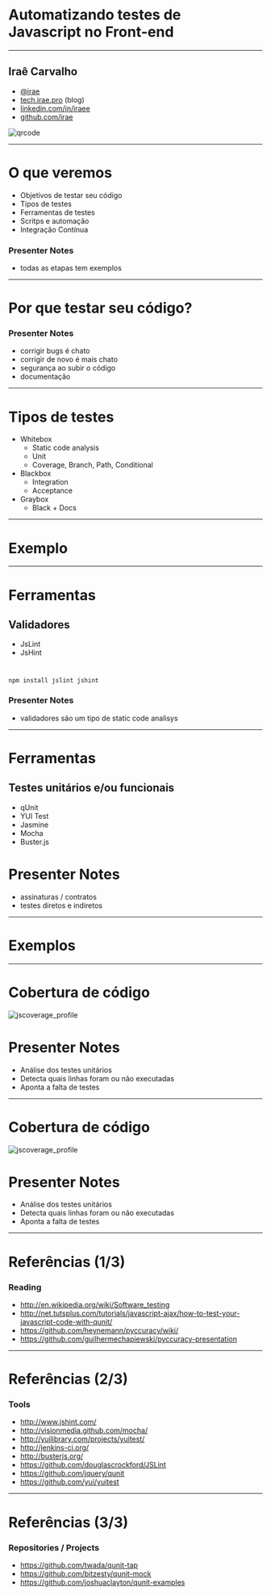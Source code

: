 
# Automatizando testes de <nobr>Javascript no Front-end</nobr>

-------------------------------------

## Iraê Carvalho

* [@irae](http://twitter.com/irae)
* [tech.irae.pro](http://tech.irae.pro/) (blog)
* [linkedin.com/in/iraee](http://www.linkedin.com/in/iraee)
* [github.com/irae](https://github.com/irae)

![qrcode](slides_img/irae.qr.png)

-------------------------------------

# O que veremos

* Objetivos de testar seu código
* Tipos de testes
* Ferramentas de testes
* Scritps e automação
* Integração Contínua

### Presenter Notes
* todas as etapas tem exemplos

-------------------------------------

# Por que testar seu código?

### Presenter Notes

* corrigir bugs é chato
* corrigir de novo é mais chato
* segurança ao subir o código
* documentação

-------------------------------------

# Tipos de testes

* Whitebox
    * Static code analysis
    * Unit
    * Coverage, Branch, Path, Conditional
* Blackbox
    * Integration
    * Acceptance
* Graybox
    * Black + Docs

-------------------------------------

# Exemplo

-------------------------------------

# Ferramentas

## Validadores

* JsLint
* JsHint

#
    npm install jslint jshint

### Presenter Notes

* validadores são um tipo de static code analisys

-------------------------------------

# Ferramentas

## Testes unitários e/ou funcionais

* qUnit
* YUI Test
* Jasmine
* Mocha
* Buster.js

# Presenter Notes

* assinaturas / contratos
* testes diretos e indiretos

-------------------------------------

# Exemplos

-------------------------------------

# Cobertura de código

![jscoverage_profile](slides_img/yahoo_profile_jscoverage.png)

# Presenter Notes

* Análise dos testes unitários
* Detecta quais linhas foram ou não executadas
* Aponta a falta de testes

-------------------------------------

# Cobertura de código

![jscoverage_profile](slides_img/profile_settings_some_covered_lines.png)

# Presenter Notes

* Análise dos testes unitários
* Detecta quais linhas foram ou não executadas
* Aponta a falta de testes

-------------------------------------

# Referências (1/3)

### Reading
* http://en.wikipedia.org/wiki/Software_testing
* http://net.tutsplus.com/tutorials/javascript-ajax/how-to-test-your-javascript-code-with-qunit/
* https://github.com/heynemann/pyccuracy/wiki/
* https://github.com/guilhermechapiewski/pyccuracy-presentation

-------------------------------------

# Referências (2/3)

### Tools
* http://www.jshint.com/
* http://visionmedia.github.com/mocha/
* http://yuilibrary.com/projects/yuitest/
* http://jenkins-ci.org/
* http://busterjs.org/
* https://github.com/douglascrockford/JSLint
* https://github.com/jquery/qunit
* https://github.com/yui/yuitest

-------------------------------------

# Referências (3/3)

### Repositories / Projects
* https://github.com/twada/qunit-tap
* https://github.com/bitzesty/qunit-mock
* https://github.com/joshuaclayton/qunit-examples
